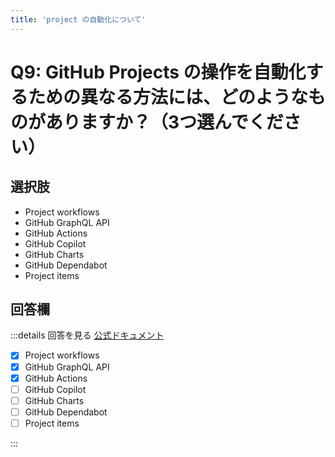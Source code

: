 ```yaml
---
title: 'project の自動化について'
---
```


# Q9: GitHub Projects の操作を自動化するための異なる方法には、どのようなものがありますか？（3つ選んでください）

## 選択肢

- Project workflows
- GitHub GraphQL API
- GitHub Actions
- GitHub Copilot
- GitHub Charts
- GitHub Dependabot
- Project items

## 回答欄

:::details 回答を見る
[公式ドキュメント](https://docs.github.com/ja/issues/planning-and-tracking-with-projects/automating-your-project/)

- [x] Project workflows
- [x] GitHub GraphQL API
- [x] GitHub Actions
- [ ] GitHub Copilot
- [ ] GitHub Charts
- [ ] GitHub Dependabot
- [ ] Project items

:::
